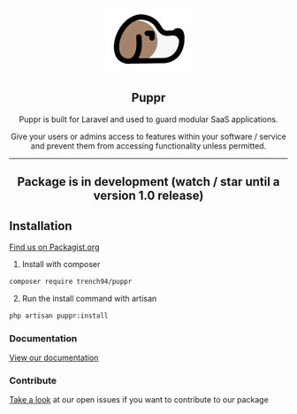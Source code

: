 <div class="intro" align="center">

<img src="./logo.png" align="center"/>
<h2>Puppr</h2>

Puppr is built for Laravel and used to guard modular SaaS applications.

Give your users or admins access to features within your software / service and prevent them from accessing functionality unless permitted.

<hr>
  
## Package is in development (watch / star until a version 1.0 release)

</div>

## Installation

[Find us on Packagist.org](https://packagist.org/packages/trench94/puppr)

1. Install with composer

```markdown
composer require trench94/puppr
```
2. Run the install command with artisan
```markdown
php artisan puppr:install
```

### Documentation

[View our documentation](https://trench94.github.io/Puppr/)

### Contribute
[Take a look](https://github.com/Trench94/Puppr/issues) at our open issues if you want to contribute to our package


